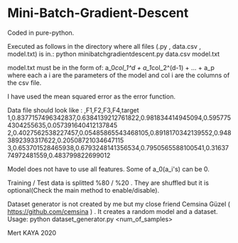 # Mini-Batch-Gradient-Descent

Coded in pure-python.

Executed as follows in the directory where all files (.py , data.csv , model.txt) is in.:
python minibatchgradientdescent.py data.csv model.txt


model.txt must be in the form of:
a_0*col_1^d + a_1*col_2^(d-1) + ... + a_p
where each a i are the parameters of the model and col i are the columns of the csv file.

I have used the mean squared error as the error function.

Data file should look like :
,F1,F2,F3,F4,target
1,0.8377157496342837,0.6384139212761822,0.981834414945094,0.5957754304255635,0.057391640412137845
2,0.4027562538227457,0.05485865543468105,0.8918170342139552,0.9483892393317622,0.20508721034647115
3,0.653701528465938,0.6793248141356534,0.7950565588100541,0.3163774972481559,0.483799822699012

Model does not have to use all features.
Some of a_0(a_i's) can be 0.

Training / Test data is splitted %80 / %20 .
They are shuffled but it is optional(Check the main method to enable/disable).

Dataset generator is not created by me but my close friend Cemsina Güzel ( https://github.com/cemsina ) .
It creates a random model and a dataset.
Usage:
python dataset_generator.py <num_of_samples>



Mert KAYA 2020
